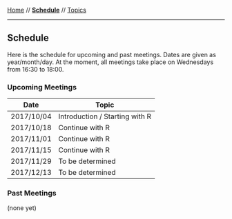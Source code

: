 [Home](README.md) // **[Schedule](schedule.md)** // [Topics](topics.md)

---

## Schedule

Here is the schedule for upcoming and past meetings. Dates are given as year/month/day. At the moment, all meetings take place on Wednesdays from 16:30 to 18:00.

### Upcoming Meetings

Date | Topic
---- | -----
2017/10/04 | Introduction / Starting with R
2017/10/18 | Continue with R
2017/11/01 | Continue with R
2017/11/15 | Continue with R
2017/11/29 | To be determined
2017/12/13 | To be determined

### Past Meetings

(none yet)

